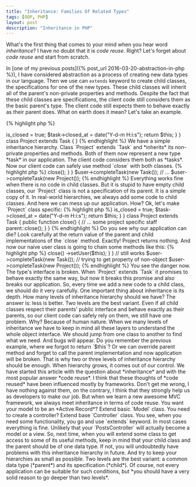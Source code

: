 ```yaml
---
title: "Inheritance: Families Of Related Types"
tags: [OOP, PHP]
layout: post
description: "Inheritance in PHP"
---
```


What's the first thing that comes to your mind when you hear word *inheritance*? I have no doubt that it is *code reuse*. Right? Let's forget about *code reuse* and start from scratch.

In [one of my previous posts]({% post_url 2016-03-20-abstraction-in-php %}), I have considered abstraction as a process of creating new data types in our language. Then we use can `extends` keyword to create child classes, the specifications for one of the new types. These child classes will inherit all of the parent's non-private properties and methods. Despite the fact that these child classes are specifications, the client code still considers them as the basic parent's type. The client code still expects them to behave exactly as their parent does. What on earth does it mean? Let's take an example.

{% highlight php %}
<?php 

class Task {
    protected $is_closed;

    public function close()
    {
        $this->is_closed = true;
        $task->closed_at = date("Y-d-m H:i:s");

        return $this;
    }
}

class Project extends Task { }
{% endhighlight %}

We have a simple inheritance hierarchy. Class `Project` extends `Task` and *inherits* its non-private properties and methods. Both of them now represent a new type *task* in our application. The client code considers them both as *tasks*. Now our client code can safely use method `close` with both classes.

{% highlight php %}
<?php 

class User {
    public function completeTask(Task $task) 
    {
        // some staff
        $task->close();
    }
}

$user->completeTask(new Task());
// ...
$user->completeTask(new Project());
{% endhighlight %}

Everything works fine when there is no code in child classes. But it is stupid to have empty child classes, our `Project` class is not a specification of its parent. It is a simple copy of it. In real-world hierarchies, we always add some code to child classes. And here we can mess up our application. How? Ok, let's make `Project` class specific:

{% highlight php %}
<?php 

class Task {
    protected $is_closed;

    public function close()
    {
        $this->is_closed = true;
        $task->closed_at = date("Y-d-m H:i:s");

        return $this;
    }
}

class Project extends Task {
    public function close() 
    {
        // ... some project specific staff
        parent::close();
    }
}
{% endhighlight %}

Do you see why our application can die? Look carefully at the return value of the parent and child implementations of the `close` method. Exactly! Project returns nothing. And now our naive user class is going to chain some methods like this:

{% highlight php %}
<?php 

class User {
    public function completeTask(Task $task) 
    {
        // some staff
        $task
            ->close()
            ->setUser($this);
    }
}

// still works
$user->completeTask(new Task()); 
// trying to get property of non-object
$user->completeTask(new Project()); 
{% endhighlight %}

You see the danger now. The type's interface is broken. When `Project` extends `Task` it promises to behave exactly the same way, but now it breaks this promise and also breaks our application. So, every time we add a new code to a child class, we should do it very carefully.

One important thing about inheritance is its depth. How many levels of inheritance hierarchy should we have? The answer is: less is better. Two levels are the best variant. Even if all child classes respect their parents' public interface and behave exactly as their parents, so our client code can safely rely on them, we still have one problem. Why? Because of human nature. When we many levels of inheritance we have to keep in mind all these layers to understand the whole object interface. We should jump from one class to another to find what we need. And bugs will appear. Do you remember the previous example, where we forgot to return `$this`? Or we can override parent method and forget to call the parent implementation and now application will be broken. That is why two or three levels of inheritance hierarchy should be enough. When hierarchy grows, it comes out of our control.

We have started this article with the question about *inheritance* and with the most popular answer *code reuse*. I think that these thoughts of *code reused* have been influenced mostly by frameworks. Don't get me wrong, I have nothing against them, on the contrary, I think that they strongly help us as developers to make our job. But when we learn a new awesome MVC framework, we always meet inheritance in terms of code reuse. You want your model to be an *Active Record*? Extend basic `Model` class. You need to create a controller? Extend base `Controller` class. You see, when you need some functionality, you go and use `extends` keyword. In most cases everything is fine. Unlikely that your `PostsController` will actually become a model or a view. So, next time, when you will extend some class to get access to some of its useful methods, keep in mind that your child class and the parent should be of one data type. If not, you will undoubtedly have problems with this inheritance hierarchy in future. And try to keep your hierarchies as small as possible. Two levels are the best variant: a common data type (*parent*) and its specification (*child*). Of course, not every application can be suitable for such conditions, but *you should have a very solid reason to go deeper than two levels*.
